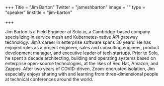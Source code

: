 +++
Title = "Jim Barton"
Twitter = "jameshbarton"
image = ""
type = "speaker"
linktitle = "jim-barton"

+++

Jim Barton is a Field Engineer at Solo.io, a Cambridge-based company specializing in service mesh and Kubernetes-native API gateway technology. Jim’s career in enterprise software spans 30 years. He has enjoyed roles as a project engineer, sales and consulting engineer, product development manager, and executive leader of tech startups. Prior to Solo, he spent a decade architecting, building and operating systems based on enterprise open-source technologies, at the likes of Red Hat, Amazon, and Zappos. After two years of COVID-driven, Zoom-encrusted isolation, Jim especially enjoys sharing with and learning from three-dimensional people at technical conferences around the world.
